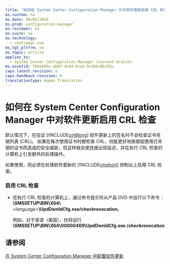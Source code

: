```yaml
---
title: "如何在 System Center Configuration Manager 中对软件更新启用 CRL 检查"
ms.custom: na
ms.date: 09/02/2016
ms.prod: configuration-manager
ms.reviewer: na
ms.suite: na
ms.technology: 
  - configmgr-sum
ms.tgt_pltfrm: na
ms.topic: article
applies_to: 
  - System Center Configuration Manager (current branch)
ms.assetid: 7b6e680a-ab8f-4144-bce3-bc36618b256c
caps.latest.revision: 5
caps.handback.revision: 4
translationtype: Human Translation
---
```

# 如何在 System Center Configuration Manager 中对软件更新启用 CRL 检查
默认情况下，在验证 [!INCLUDE[cm6long](../LocTest/includes/cm6long_md.md)] 软件更新上的签名时不会检查证书吊销列表 \(CRL\)。 如果在每次使用证书时都检查 CRL，则能更好地抵御因使用已吊销的证书而造成的安全威胁，但这样做会使连接出现延迟，并在执行 CRL 检查的计算机上引发额外的处理操作。  
  
 如果使用，则必须在处理软件更新的 [!INCLUDE[cmshort](../LocTest/includes/cmshort_md.md)] 控制台上启用 CRL 检查。  
  
### 启用 CRL 检查  
  
-   在执行 CRL 检查的计算机上，通过命令提示符从产品 DVD 中运行以下命令：**\\SMSSETUP\\BIN\\X64\\**\<*language*\>**\\UpdDwnldCfg.exe\/checkrevocation**。  
  
     例如，对于英语（美国），你将运行 **\\SMSSETUP\\BIN\\X64\\00000409\\UpdDwnldCfg.exe \/checkrevocation**  
  
## 请参阅  
 [在 System Center Configuration Manager 中配置软件更新](../LocTest/Configure-software-updates-in-System-Center-Configuration-Manager.md)
